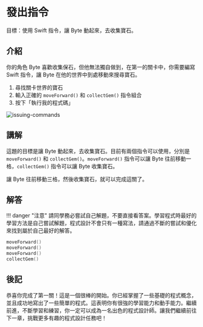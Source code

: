 # 發出指令

目標：使用 Swift 指令，讓 Byte 動起來，去收集寶石。

## 介紹

你的角色 Byte 喜歡收集保石，但他無法獨自做到，在第一的關卡中，你需要編寫 Swift 指令，讓 Byte 在他的世界中到處移動來搜尋寶石。

1. 尋找關卡世界的寶石
2. 輸入正確的 `moveForward()` 和 `collectGem()` 指令組合
3. 按下「執行我的程式碼」

![issuing-commands](https://imagedelivery.net/cdkaXPuFls5qlrh3GM4hfA/869aa1e3-ddbd-4a9f-ce2f-e7fdd9ac6e00/public)

## 講解

這題的目標是讓 Byte 動起來，去收集寶石。目前有兩個指令可以使用，分別是 `moveForward()` 和 `collectGem()`。`moveForward()` 指令可以讓 Byte 往前移動一格，`collectGem()` 指令可以讓 Byte 收集寶石。

讓 Byte 往前移動三格，然後收集寶石，就可以完成這關了。

## 解答

<!-- prettier-ignore -->
!!! danger "注意"
    請同學務必嘗試自己解題，不要直接看答案。學習程式時最好的學習方法是自己嘗試解題，程式設計不會只有一種寫法，請通過不斷的嘗試和優化來找到屬於自己最好的解答。

```swift linenums="1"
moveForward()
moveForward()
moveForward()
collectGem()
```

## 後記

恭喜你完成了第一關！這是一個很棒的開始。你已經掌握了一些基礎的程式概念，並且成功地寫出了一些簡單的程式。這表明你有很強的學習能力和動手能力。繼續前進，不斷學習和練習，你一定可以成為一名出色的程式設計師。讓我們繼續前往下一章，挑戰更多有趣的程式設計任務吧！
